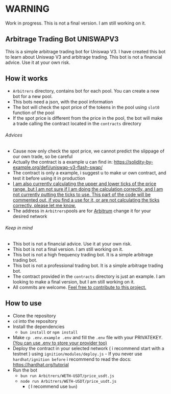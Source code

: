 # WARNING
Work in progress. This is not a final version. I am still working on it.
## Arbitrage Trading Bot UNISWAPV3
This is a simple arbitrage trading bot for Uniswap V3. I have created this bot to learn about Uniswap V3 and arbitrage trading. This bot is not a financial advice. Use it at your own risk.

## How it works

- `Arbitrers` directory, contains bot for each pool. You can create a new bot for a new pool. 
- This bots need a json, with the pool information
- The bot will check the spot price of the tokens in the pool
using `slot0` function of the pool
- If the spot price is different from the price in the pool, the bot will make a trade calling the contract located in the `contracts` directory

###### Advices
- Cause now only check the spot price, we cannot predict the slippage of our own trade, so be careful
- Actually the contract is a example u can find in: https://solidity-by-example.org/defi/uniswap-v3-flash-swap/
- The contract is only a example, i suggest u to make ur own contract, and test it before using it in production
- <u> I am also currently calculating the upper and lower ticks of the price range, but I am not sure if I am doing the calculation correctly, and I am not currently putting the ticks to use. This part of the code will be commented out, if you find a use for it, or are not calculating the ticks correctly, please let me know. </u>
- The address in `Arbitrers`pools are for <u>Arbitrum</u> change it for your desired network

###### Keep in mind
- This bot is not a financial advice. Use it at your own risk.
- This bot is not a final version. I am still working on it.
- This bot is not a high frequency trading bot. It is a simple arbitrage trading bot.
- This bot is not a professional trading bot. It is a simple arbitrage trading bot.
- The contract provided in the `contracts` directory is just an example. I am looking to make a final version, but I am still working on it.
- All commits are welcome. <u>Feel free to contribute to this project.</u>

## How to use
- Clone the repository
- `cd` into the repository
- Install the dependencies
    - `bun install` or  `npm install`
- Make `cp .env.example .env` and fill the `.env` file with your PRIVATEKEY. <u>(You can use .env to store your provider too)</u>
- Deploy the contract in your selected network ( i recommend start with a testnet ) using `ignition/modules/deploy.js`
      - If you never use `hardhat/ignition before` i recommend to read the docs: https://hardhat.org/tutorial
- Run the bot
    - `bun run Arbitrers/WETH-USDT/price_usdt.js`
    - `node run Arbitrers/WETH-USDT/price_usdt.js`
        - ( I recommend use `bun`)
